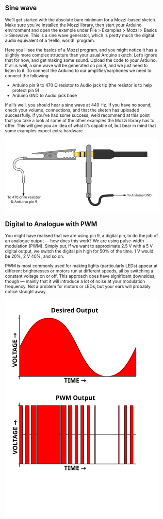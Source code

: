 ## Sine wave

We’ll get started with the absolute bare minimum for a Mozzi-based sketch. Make sure you’ve installed the Mozzi library, then start your Arduino environment and open the example under File > Examples > Mozzi > Basics > Sinewave. This is a sine wave generator, which is pretty much the digital audio equivalent of a ‘Hello, world!’ program. 

Here you’ll see the basics of a Mozzi program, and you might notice it has a slightly more complex structure than your usual Arduino sketch. Let’s ignore that for now, and get making some sound. Upload the code to your Arduino. If all is well, a sine wave will be generated on pin 9, and we just need to listen to it. To connect the Arduino to our amplifier/earphones we need to connect the following:

* Arduino pin 9 to 470 Ω resistor to Audio jack tip (the resistor is to help protect pin 9) 
* Arduino GND to Audio jack base

If all’s well, you should hear a sine wave at 440 Hz. If you have no sound, check your volume, connections, and that the sketch has uploaded successfully. If you’ve had some success, we’d recommend at this point that you take a look at some of the other examples the Mozzi library has to offer. This will give you an idea of what it’s capable of, but bear in mind that some examples expect extra hardware.

![Connections](images/basicconnection.svg)

## Digital to Analogue with PWM

You might have realised that we are using pin 9, a digital pin, to do the job of an analogue output — how does this work? We are using pulse-width modulation (PWM). Simply put, if we want to approximate 2.5 V with a 5 V digital output, we switch the digital pin high for 50% of the time. 1 V would be 20%, 2 V 40%, and so on. 

PWM is most commonly used for making lights (particularly LEDs) appear at different brightnesses or motors run at different speeds, all by switching a constant voltage on or off. This approach does have significant downsides, though — mainly that it will introduce a lot of noise at your modulation frequency. Not a problem for motors or LEDs, but your ears will probably notice straight away.

![PWM](images/PWM.svg)


